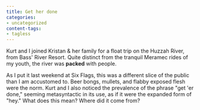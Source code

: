 ```yaml
---
title: Get her done
categories:
- uncategorized
content-tags:
- tagless
---
```


Kurt and I joined Kristan & her family for a float trip on the Huzzah River, from Bass' River Resort.  Quite distinct from the tranquil Meramec rides of my youth, the river was **packed** with people.

As I put it last weekend at Six Flags, this was a different slice of the public than I am accustomed to.  Beer bongs, mullets, and flabby exposed flesh were the norm.  Kurt and I also noticed the prevalence of the phrase "get 'er done," seeming metasyntactic in its use, as if it were the expanded form of "hey."  What does this mean?  Where did it come from?
